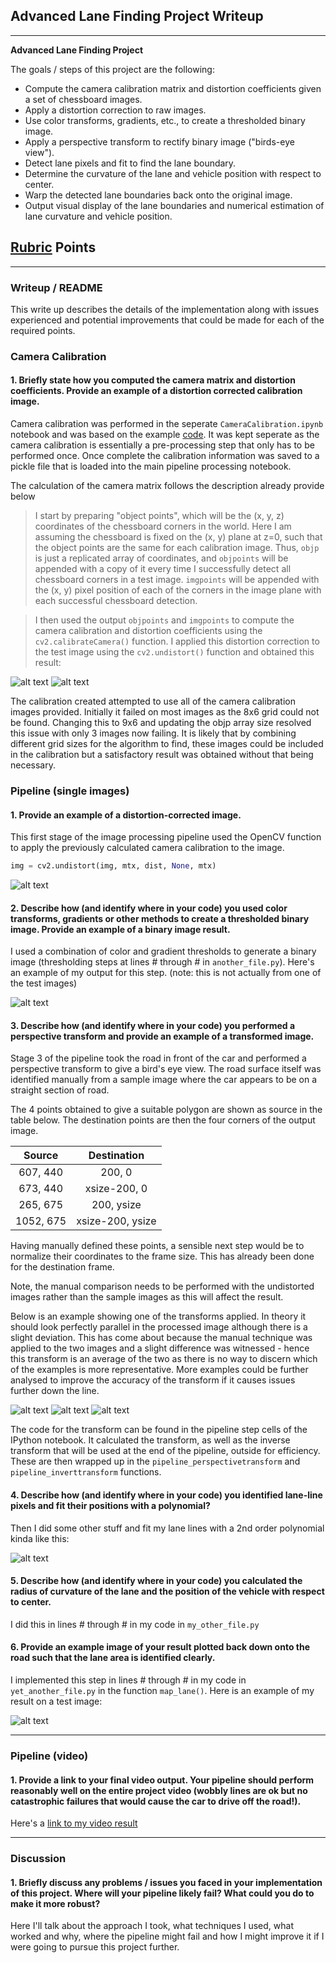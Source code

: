 ## Advanced Lane Finding Project Writeup

---

**Advanced Lane Finding Project**

The goals / steps of this project are the following:

* Compute the camera calibration matrix and distortion coefficients given a set of chessboard images.
* Apply a distortion correction to raw images.
* Use color transforms, gradients, etc., to create a thresholded binary image.
* Apply a perspective transform to rectify binary image ("birds-eye view").
* Detect lane pixels and fit to find the lane boundary.
* Determine the curvature of the lane and vehicle position with respect to center.
* Warp the detected lane boundaries back onto the original image.
* Output visual display of the lane boundaries and numerical estimation of lane curvature and vehicle position.

[//]: # (Image References)

[image1]: ./camera_cal/calibration2.jpg "Original"
[image2]: ./output_images/calibration2_undistorted.jpg "Undistorted"
[image3]: ./examples/undistort_output.png "Undistorted"
[image4]: ./test_images/test1.jpg "Road Transformed"
[image5]: ./straight2_undistorted.jpg "Straight Lanes - Undistorted"
[image6]: ./straight2_undistorted_polygon.jpg "Straight Lanes - with road polygon"
[image7]: ./straight2_undistorted_transformed_polygon.jpg "Straight Lanes - Bird's eye view"

[image8]: ./examples/binary_combo_example.jpg "Binary Example"
[image9]: ./examples/warped_straight_lines.jpg "Warp Example"
[image10]: ./examples/color_fit_lines.jpg "Fit Visual"
[image11]: ./examples/example_output.jpg "Output"
[video1]: ./project_video.mp4 "Video"

## [Rubric](https://review.udacity.com/#!/rubrics/571/view) Points

---

### Writeup / README

This write up describes the details of the implementation along with issues experienced and potential improvements that could be made for each of the required points.


### Camera Calibration

#### 1. Briefly state how you computed the camera matrix and distortion coefficients. Provide an example of a distortion corrected calibration image.

Camera calibration was performed in the seperate `CameraCalibration.ipynb` notebook and was based on the example [code](https://github.com/udacity/CarND-Camera-Calibration). It was kept seperate as the camera calibration is essentially a pre-processing step that only has to be performed once. Once complete the calibration information was saved to a pickle file that is loaded into the main pipeline processing notebook.

The calculation of the camera matrix follows the description already provide below

>I start by preparing "object points", which will be the (x, y, z) coordinates of the chessboard corners in the world. Here I am assuming the chessboard is fixed on the (x, y) plane at z=0, such that the object points are the same for each calibration image.  Thus, `objp` is just a replicated array of coordinates, and `objpoints` will be appended with a copy of it every time I successfully detect all chessboard corners in a test image.  `imgpoints` will be appended with the (x, y) pixel position of each of the corners in the image plane with each successful chessboard detection.  

>I then used the output `objpoints` and `imgpoints` to compute the camera calibration and distortion coefficients using the `cv2.calibrateCamera()` function.  I applied this distortion correction to the test image using the `cv2.undistort()` function and obtained this result: 

![alt text][image1]
![alt text][image2]

The calibration created attempted to use all of the camera calibration images provided. Initially it failed on most images as the 8x6 grid could not be found. Changing this to 9x6 and updating the objp array size resolved this issue with only 3 images now failing. It is likely that by combining different grid sizes for the algorithm to find, these images could be included in the calibration but a satisfactory result was obtained without that being necessary.


### Pipeline (single images)

#### 1. Provide an example of a distortion-corrected image.

This first stage of the image processing pipeline used the OpenCV function to apply the previously calculated camera calibration to the image. 

```python
img = cv2.undistort(img, mtx, dist, None, mtx)
```

![alt text][image3]

#### 2. Describe how (and identify where in your code) you used color transforms, gradients or other methods to create a thresholded binary image.  Provide an example of a binary image result.

I used a combination of color and gradient thresholds to generate a binary image (thresholding steps at lines # through # in `another_file.py`).  Here's an example of my output for this step.  (note: this is not actually from one of the test images)

![alt text][image4]

#### 3. Describe how (and identify where in your code) you performed a perspective transform and provide an example of a transformed image.

Stage 3 of the pipeline took the road in front of the car and performed a perspective transform to give a bird's eye view. The road surface itself was identified manually from a sample image where the car appears to be on a straight section of road. 

The 4 points obtained to give a suitable polygon are shown as source in the table below. The destination points are then the four corners of the output image.

| Source        | Destination      | 
|:-------------:|:----------------:| 
| 607, 440      | 200, 0           | 
| 673, 440      | xsize-200, 0     |
| 265, 675      | 200, ysize       |
| 1052, 675     | xsize-200, ysize |

Having manually defined these points, a sensible next step would be to normalize their coordinates to the frame size. This has already been done for the destination frame. 

Note, the manual comparison needs to be performed with the undistorted images rather than the sample images as this will affect the result.

Below is an example showing one of the transforms applied. In theory it should look perfectly parallel in the processed image although there is a slight deviation. This has come about because the manual technique was applied to the two images and a slight difference was witnessed - hence this transform is an average of the two as there is no way to discern which of the examples is more representative. More examples could be further analysed to improve the accuracy of the transform if it causes issues further down the line.

![alt text][image5]
![alt text][image6]
![alt text][image7]


The code for the transform can be found in the pipeline step cells of the IPython notebook. It calculated the transform, as well as the inverse transform that will be used at the end of the pipeline, outside for efficiency. These are then wrapped up in the `pipeline_perspectivetransform` and `pipeline_inverttransform` functions.



#### 4. Describe how (and identify where in your code) you identified lane-line pixels and fit their positions with a polynomial?

Then I did some other stuff and fit my lane lines with a 2nd order polynomial kinda like this:

![alt text][image6]

#### 5. Describe how (and identify where in your code) you calculated the radius of curvature of the lane and the position of the vehicle with respect to center.

I did this in lines # through # in my code in `my_other_file.py`

#### 6. Provide an example image of your result plotted back down onto the road such that the lane area is identified clearly.

I implemented this step in lines # through # in my code in `yet_another_file.py` in the function `map_lane()`.  Here is an example of my result on a test image:

![alt text][image7]

---

### Pipeline (video)

#### 1. Provide a link to your final video output.  Your pipeline should perform reasonably well on the entire project video (wobbly lines are ok but no catastrophic failures that would cause the car to drive off the road!).

Here's a [link to my video result](./project_video.mp4)

---

### Discussion

#### 1. Briefly discuss any problems / issues you faced in your implementation of this project.  Where will your pipeline likely fail?  What could you do to make it more robust?

Here I'll talk about the approach I took, what techniques I used, what worked and why, where the pipeline might fail and how I might improve it if I were going to pursue this project further.  

